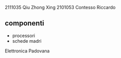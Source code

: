 2111035	Qiu Zhong Xing
2101053	Contesso Riccardo

## componenti
- processori
- schede madri

Elettronica Padovana

